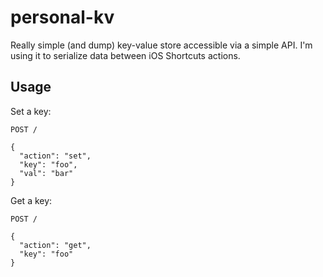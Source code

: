 # personal-kv

Really simple (and dump) key-value store accessible via a simple API. I'm using it to serialize data between iOS Shortcuts actions.

## Usage

Set a key:

```
POST /

{
  "action": "set",
  "key": "foo",
  "val": "bar"
}
```

Get a key:

```
POST /

{
  "action": "get",
  "key": "foo"
}
```
